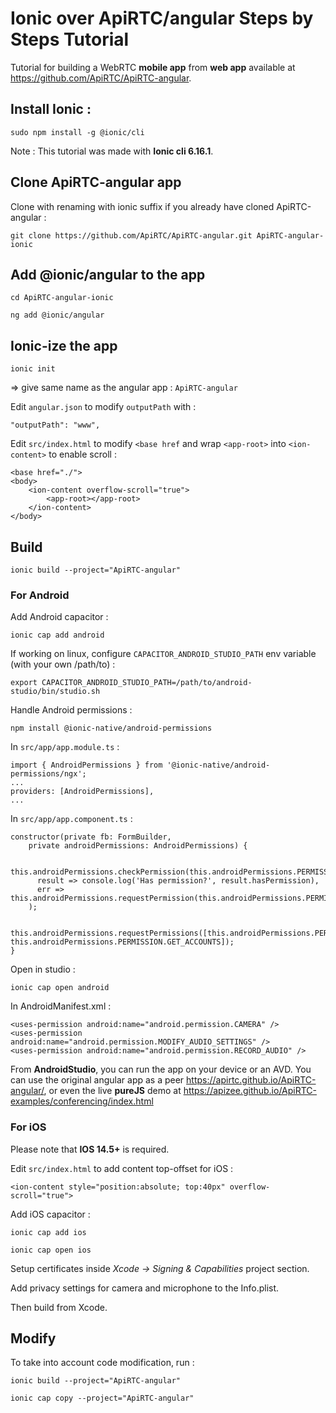 # Ionic over ApiRTC/angular Steps by Steps Tutorial

Tutorial for building a WebRTC **mobile app** from **web app** available at https://github.com/ApiRTC/ApiRTC-angular.

## Install Ionic :

`sudo npm install -g @ionic/cli`

Note : This tutorial was made with **Ionic cli 6.16.1**.

## Clone ApiRTC-angular app

Clone with renaming with ionic suffix if you already have cloned ApiRTC-angular :

`git clone https://github.com/ApiRTC/ApiRTC-angular.git ApiRTC-angular-ionic`

## Add @ionic/angular to the app

`cd ApiRTC-angular-ionic`

`ng add @ionic/angular`

## Ionic-ize the app 

`ionic init`

 => give same name as the angular app : `ApiRTC-angular`

Edit `angular.json` to modify `outputPath` with :

	"outputPath": "www",
	
Edit `src/index.html` to modify `<base href` and wrap `<app-root>` into `<ion-content>` to enable scroll :

    <base href="./">
    <body>
        <ion-content overflow-scroll="true">
            <app-root></app-root>
        </ion-content>
    </body>


## Build

`ionic build --project="ApiRTC-angular"`

### For Android

Add Android capacitor :

`ionic cap add android`

If working on linux, configure `CAPACITOR_ANDROID_STUDIO_PATH` env variable (with your own /path/to) :

    export CAPACITOR_ANDROID_STUDIO_PATH=/path/to/android-studio/bin/studio.sh
    
Handle Android permissions :

`npm install @ionic-native/android-permissions`

In `src/app/app.module.ts` :

    import { AndroidPermissions } from '@ionic-native/android-permissions/ngx';
    ...
    providers: [AndroidPermissions],
    ...

In `src/app/app.component.ts` :

    constructor(private fb: FormBuilder,
        private androidPermissions: AndroidPermissions) {

        this.androidPermissions.checkPermission(this.androidPermissions.PERMISSION.CAMERA).then(
          result => console.log('Has permission?', result.hasPermission),
          err => this.androidPermissions.requestPermission(this.androidPermissions.PERMISSION.CAMERA)
        );

        this.androidPermissions.requestPermissions([this.androidPermissions.PERMISSION.CAMERA, this.androidPermissions.PERMISSION.GET_ACCOUNTS]);
    }

Open in studio :

`ionic cap open android`

In AndroidManifest.xml :

    <uses-permission android:name="android.permission.CAMERA" />
    <uses-permission android:name="android.permission.MODIFY_AUDIO_SETTINGS" />
    <uses-permission android:name="android.permission.RECORD_AUDIO" />

From **AndroidStudio**, you can run the app on your device or an AVD. You can use the original angular app as a peer https://apirtc.github.io/ApiRTC-angular/, or even the live **pureJS** demo at https://apizee.github.io/ApiRTC-examples/conferencing/index.html

### For iOS

Please note that **IOS 14.5+** is required.

Edit `src/index.html` to add content top-offset for iOS :

`<ion-content style="position:absolute; top:40px" overflow-scroll="true">`

Add iOS capacitor :

`ionic cap add ios`

`ionic cap open ios`

Setup certificates inside *Xcode -> Signing & Capabilities* project section.

Add privacy settings for camera and microphone to the Info.plist.

Then build from Xcode.

## Modify 

To take into account code modification, run :

`ionic build --project="ApiRTC-angular"`

`ionic cap copy --project="ApiRTC-angular"`
